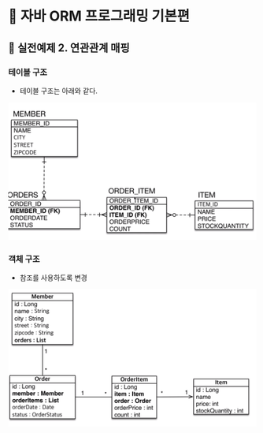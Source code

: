 # :book: 자바 ORM 프로그래밍 기본편 

## :pushpin: 실전예제 2. 연관관계 매핑


### 테이블 구조

- 테이블 구조는 아래와 같다.

![테이블구조](./image/테이블구조.png)


### 객체 구조

- 참조를 사용하도록 변경

![객체구조](./image/객체구조.png)